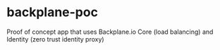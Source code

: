 # backplane-poc
Proof of concept app that uses Backplane.io Core (load balancing) and Identity (zero trust identity proxy)
